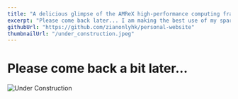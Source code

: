 ```yaml
---
title: "A delicious glimpse of the AMReX high-performance computing framework"
excerpt: "Please come back later... I am making the best use of my spare time on this..."
githubUrl: "https://github.com/zianonlyhk/personal-website"
thumbnailUrl: "/under_construction.jpeg"
---
```


# Please come back a bit later...
![Under Construction](/under_construction.jpeg "width=500")